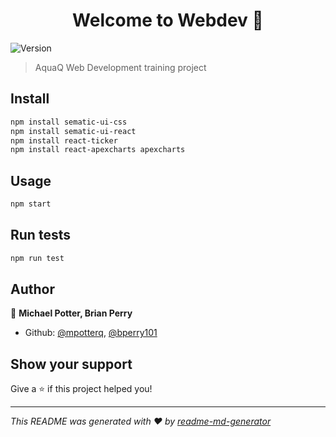 <h1 align="center">Welcome to Webdev 👋</h1>
<p>
  <img alt="Version" src="https://img.shields.io/badge/version-0.1.0-blue.svg?cacheSeconds=2592000" />
</p>

> AquaQ Web Development training project

## Install

```sh
npm install sematic-ui-css
npm install sematic-ui-react
npm install react-ticker
npm install react-apexcharts apexcharts
```

## Usage

```sh
npm start
```

## Run tests

```sh
npm run test
```

## Author

👤 **Michael Potter, Brian Perry**

* Github: [@mpotterq](https://github.com/mpotterq), [@bperry101](https://github.com/bperry101)

## Show your support

Give a ⭐️ if this project helped you!

***
_This README was generated with ❤️ by [readme-md-generator](https://github.com/kefranabg/readme-md-generator)_
